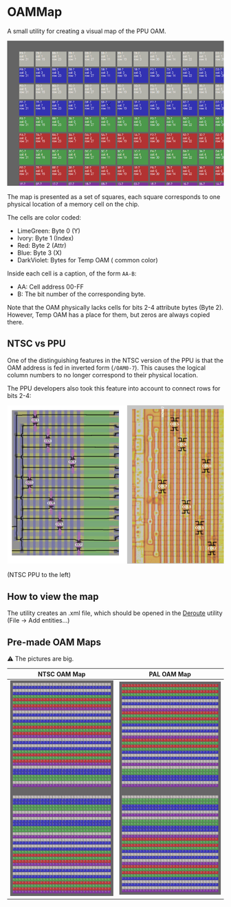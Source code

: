 # OAMMap

A small utility for creating a visual map of the PPU OAM.

![oammap_demo](/oammap_demo.png)

The map is presented as a set of squares, each square corresponds to one physical location of a memory cell on the chip.

The cells are color coded:
- LimeGreen: Byte 0 (Y)
- Ivory: Byte 1 (Index)
- Red: Byte 2 (Attr)
- Blue: Byte 3 (X)
- DarkViolet: Bytes for Temp OAM ( common color)

Inside each cell is a caption, of the form `AA-B`:
- AA: Cell address 00-FF
- B: The bit number of the corresponding byte.

Note that the OAM physically lacks cells for bits 2-4 attribute bytes (Byte 2). However, Temp OAM has a place for them, but zeros are always copied there.

## NTSC vs PPU

One of the distinguishing features in the NTSC version of the PPU is that the OAM address is fed in inverted form (`/OAM0-7`). This causes the logical column numbers to no longer correspond to their physical location.

The PPU developers also took this feature into account to connect rows for bits 2-4:

![pal_oam_row_outputs2](/pal_oam_col_outputs2.png)

(NTSC PPU to the left)

## How to view the map

The utility creates an .xml file, which should be opened in the [Deroute](https://github.com/emu-russia/Deroute) utility (File -> Add entities...)

## Pre-made OAM Maps

:warning: The pictures are big.

|NTSC OAM Map|PAL OAM Map|
|---|---|
|![oammap_ntsc](/oammap_ntsc.png)|![oammap_pal](/oammap_pal.png)|
